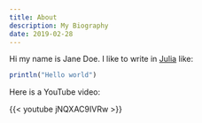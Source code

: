 ```yaml
---
title: About
description: My Biography
date: 2019-02-28
---
```


Hi my name is Jane Doe.
I like to write in
[Julia](https://julialang.org/)
like:

```julia
println("Hello world")
```

Here is a YouTube video:

{{< youtube jNQXAC9IVRw >}}
